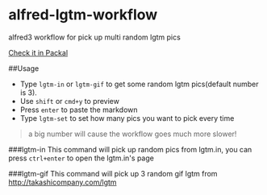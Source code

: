 # alfred-lgtm-workflow
alfred3 workflow for pick up multi random lgtm pics

[Check it in Packal](http://www.packal.org/workflow/lgtm)

##Usage
- Type `lgtm-in` or `lgtm-gif` to get some random lgtm pics(default number is 3).
- Use `shift` or `cmd+y` to preview
- Press `enter` to paste the markdown
- Type `lgtm-set` to set how many pics you want to pick every time

>a big number will cause the workflow goes much more slower!

###lgtm-in
This command will pick up random pics from lgtm.in, you can press `ctrl+enter` to open the lgtm.in's page

###lgtm-gif
This command will pick up 3 random gif lgtm from http://takashicompany.com/lgtm
